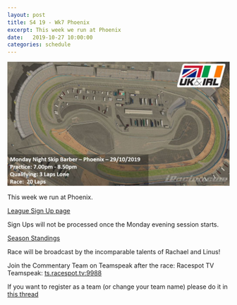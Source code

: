 ```yaml
---
layout: post
title: S4 19 - Wk7 Phoenix 
excerpt: This week we run at Phoenix
date:   2019-10-27 10:00:00
categories: schedule
---
```


<img src="/images/tracks/phoenix-19-10-28.jpg" class="img-fluid mx-auto d-block" alt="Phoenix">

This week we run at Phoenix.

[League Sign Up page](http://members.iracing.com/membersite/member/LeagueView.do?league=386)

Sign Ups will not be processed once the Monday evening session starts.

[Season Standings](https://www.danlisa.com/scoring/season_standings.php?season_id=9860)

Race will be broadcast by the incomparable talents of Rachael and Linus!

Join the Commentary Team on Teamspeak after the race: Racespot TV Teamspeak: [ts.racespot.tv:9988](ts.racespot.tv:9988)

If you want to register as a team (or change your team name) please do it in [this thread](http://members.iracing.com/jforum/posts/list/3234218.page)
